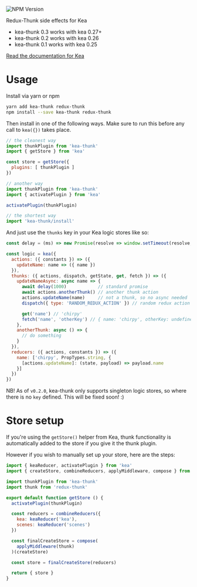 ![NPM Version](https://img.shields.io/npm/v/kea-thunk.svg)

Redux-Thunk side effects for Kea

* kea-thunk 0.3 works with kea 0.27+
* kea-thunk 0.2 works with kea 0.26
* kea-thunk 0.1 works with kea 0.25

[Read the documentation for Kea](https://kea.js.org/)

# Usage

Install via yarn or npm

```sh
yarn add kea-thunk redux-thunk
npm install --save kea-thunk redux-thunk
```

Then install in one of the following ways. Make sure to run this before any call to `kea({})` takes place.

```js
// the cleanest way
import thunkPlugin from 'kea-thunk'
import { getStore } from 'kea'

const store = getStore({
  plugins: [ thunkPlugin ]
})

// another way
import thunkPlugin from 'kea-thunk'
import { activatePlugin } from 'kea'

activatePlugin(thunkPlugin)

// the shortest way
import 'kea-thunk/install'
```

And just use the `thunks` key in your Kea logic stores like so:

```js
const delay = (ms) => new Promise(resolve => window.setTimeout(resolve, ms))

const logic = kea({
  actions: ({ constants }) => ({
    updateName: name => ({ name })
  }),
  thunks: ({ actions, dispatch, getState, get, fetch }) => ({
    updateNameAsync: async name => {
      await delay(1000)            // standard promise
      await actions.anotherThunk() // another thunk action
      actions.updateName(name)     // not a thunk, so no async needed
      dispatch({ type: 'RANDOM_REDUX_ACTION' }) // random redux action

      get('name') // 'chirpy'
      fetch('name', 'otherKey') // { name: 'chirpy', otherKey: undefined }
    },
    anotherThunk: async () => {
      // do something
    }
  }),
  reducers: ({ actions, constants }) => ({
    name: ['chirpy', PropTypes.string, {
      [actions.updateName]: (state, payload) => payload.name
    }]
  })
})
```

NB! As of `v0.2.0`, kea-thunk only supports singleton logic stores, so where there is no `key` defined. This will be fixed soon! :)

# Store setup

If you're using the `getStore()` helper from Kea, thunk functionality is automatically added to the store if you give it the thunk plugin.

However if you wish to manually set up your store, here are the steps:

```js
import { keaReducer, activatePlugin } from 'kea'
import { createStore, combineReducers, applyMiddleware, compose } from 'redux'

import thunkPlugin from 'kea-thunk'
import thunk from 'redux-thunk'

export default function getStore () {
  activatePlugin(thunkPlugin)

  const reducers = combineReducers({
    kea: keaReducer('kea'),
    scenes: keaReducer('scenes')
  })

  const finalCreateStore = compose(
    applyMiddleware(thunk)
  )(createStore)

  const store = finalCreateStore(reducers)

  return { store }
}
```

